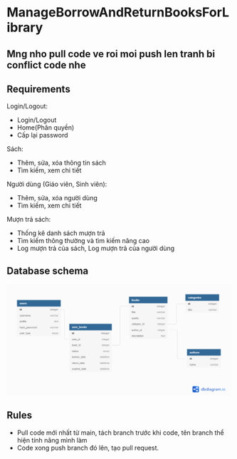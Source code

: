 # ManageBorrowAndReturnBooksForLibrary
## Mng nho pull code ve roi moi push len tranh bi conflict code nhe
## Requirements
Login/Logout: 

- Login/Logout
- Home(Phân quyền)
- Cấp lại password

Sách:
- Thêm, sửa, xóa thông tin sách
- Tìm kiếm, xem chi tiết

Người dùng (Giáo viên, Sinh viên):
- Thêm, sửa, xóa người dùng
- Tìm kiếm, xem chi tiết

Mượn trả sách:
- Thống kê danh sách mượn trả
- Tìm kiếm thông thường và tìm kiếm nâng cao
- Log mượn trả của sách, Log mượn trả của người dùng


## Database schema
![database schema](/public/images/manage_library.png)

## Rules
- Pull code mới nhất từ main, tách branch trước khi code, tên branch thể hiện tính năng mình làm
- Code xong push branch đó lên, tạo pull request.

